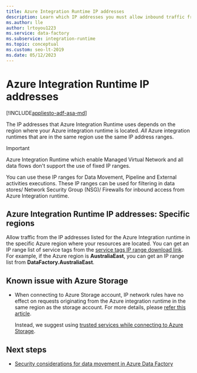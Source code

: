 ```yaml
---
title: Azure Integration Runtime IP addresses
description: Learn which IP addresses you must allow inbound traffic from, in order to properly configure firewalls for securing network access to data stores.
ms.author: lle
author: lrtoyou1223
ms.service: data-factory
ms.subservice: integration-runtime
ms.topic: conceptual
ms.custom: seo-lt-2019
ms.date: 05/12/2023
---
```


# Azure Integration Runtime IP addresses

[!INCLUDE[appliesto-adf-asa-md](includes/appliesto-adf-asa-md.md)]

The IP addresses that Azure Integration Runtime uses depends on the region where your Azure integration runtime is located. *All* Azure integration runtimes that are in the same region use the same IP address ranges.

> [!IMPORTANT]  
> Azure Integration Runtime which enable Managed Virtual Network  and all data flows don't support the use of fixed IP ranges.
>
> You can use these IP ranges for Data Movement, Pipeline and External activities executions. These IP ranges can be used for filtering in data stores/ Network Security Group (NSG)/ Firewalls for inbound access from Azure Integration runtime. 

## Azure Integration Runtime IP addresses: Specific regions

Allow traffic from the IP addresses listed for the Azure Integration runtime in the specific Azure region where your resources are located. You can get an IP range list of service tags from the [service tags IP range download link](../virtual-network/service-tags-overview.md#discover-service-tags-by-using-downloadable-json-files). For example, if the Azure region is **AustraliaEast**, you can get an IP range list from **DataFactory.AustraliaEast**.


## Known issue with Azure Storage

* When connecting to Azure Storage account, IP network rules have no effect on requests originating from the Azure integration runtime in the same region as the storage account. For more details, please [refer this article](../storage/common/storage-network-security.md#grant-access-from-an-internet-ip-range). 

  Instead, we suggest using [trusted services while connecting to Azure Storage](https://techcommunity.microsoft.com/t5/azure-data-factory/data-factory-is-now-a-trusted-service-in-azure-storage-and-azure/ba-p/964993). 

## Next steps

* [Security considerations for data movement in Azure Data Factory](data-movement-security-considerations.md)
